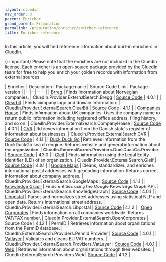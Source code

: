 ```yaml
---
layout: cluedin
nav_order: 3
parent: Enricher
grand_parent: Preparation
permalink: /preparation/enricher/enricher-reference
title: Enricher reference
---
```


In this article, you will find reference information about built-in enrichers in CluedIn.

{:.important}
Please note that the enrichers are not included in the CluedIn license. Each enricher is an open-source package provided by the CluedIn team for free to help you enrich your golden records with information from external sources.

| Enricher | Description | Package name | Source Code Link | Package version |
|--|--|--|--|
| [Brreg](/preparation/enricher/brreg) | Finds information about Norwegian companies. | CluedIn.Provider.ExternalSearch.Bregg | [Source Code](https://github.com/CluedIn-io/CluedIn.Enricher.Brreg) | 4.0.1 |
| [Clearbit](/preparation/enricher/clearbit) | Finds company logo and domain information. | CluedIn.Provider.ExternalSearch.ClearBit | [Source Code](https://github.com/CluedIn-io/CluedIn.Enricher.ClearBit) | 4.1.1 |
| [Companies House](/preparation/enricher/companies-house) | Finds information about UK companies. Uses the company name to return public information including registered office address, filing history, and so on. | CluedIn.Provider.ExternalSearch.CompanyHouse | [Source Code](https://github.com/CluedIn-io/CluedIn.Enricher.CompanyHouse) | 4.0.1 |
| [CVR](/preparation/enricher/cvr) | Retrieves information from the Danish state's register of information about businesses. | CluedIn.Provider.ExternalSearch.CVR | [Source Code](https://github.com/CluedIn-io/CluedIn.Enricher.CVR) | 4.1.1 |
| [Duck Duck Go](/preparation/enricher/duckduckgo) | Retrieves information from the DuckDuckGo search engine. Returns website and general information about the organization. | CluedIn.ExternalSearch.Providers.DuckDuckGo.Provider | [Source Code](https://github.com/CluedIn-io/CluedIn.Enricher.DuckDuckGo) | 4.3.0 |
| [Gleif](/preparation/enricher/gleif) | Finds information using the Legal Entity Identifier (LEI) of an organization. | CluedIn.Provider.ExternalSearch.Gleif | [Source Code](https://github.com/CluedIn-io/CluedIn.Enricher.Gleif) | 4.0.1 |
| [Google Maps](/preparation/enricher/google-maps) | Cleans, standardizes, and enriches international postal addresses with geocoding information. Returns correct information about company address. | CluedIn.Provider.ExternalSearch.GoogleMaps | [Source Code](https://github.com/CluedIn-io/CluedIn.Enricher.GoogleMaps) | 4.1.1 |
| [Knowledge Graph](/preparation/enricher/knowledge-graph) | Finds entities using the Google Knowledge Graph API. | CluedIn.Provider.ExternalSearch.KnowledgeGraph | [Source Code](https://github.com/CluedIn-io/CluedIn.Enricher.KnowledgeGraph) | 4.0.1 |
| [Libpostal](/preparation/enricher/libpostal) | Parses and normalizes street addresses using statistical NLP and open data. Returns international street address. | CluedIn.Provider.ExternalSearch.Libpostal | [Source Code](https://github.com/CluedIn-io/CluedIn.Enricher.libpostal) | 4.1.2 |
| [Open Corporates](/preparation/enricher/open-corporates) | Finds information on all companies worldwide. Returns VAT/TAX number. | CluedIn.Provider.ExternalSearch.OpenCorporates | [Source Code](https://github.com/CluedIn-io/CluedIn.Enricher.OpenCorporates) | 4.1.2 |
| [PermID](/preparation/enricher/perm-id) | Retrieves information about organizations from the PermID database. | CluedIn.ExternalSearch.Providers.PermId.Provider | [Source Code](https://github.com/CluedIn-io/CluedIn.Enricher.Permid) | 4.0.1 |
| [Vatlayer](/preparation/enricher/vatlayer) | Validates and cleans EU VAT numbers. | CluedIn.Provider.ExternalSearch.Providers.VatLayer | [Source Code](https://github.com/CluedIn-io/CluedIn.Enricher.VatLayer) | 4.0.1 |
| [Web](/preparation/enricher/web) | Retrieves information about organizations through their websites. | CluedIn.ExternalSearch.Providers.Web | [Source Code](https://github.com/CluedIn-io/CluedIn.Enricher.Web) | 4.1.2 |
